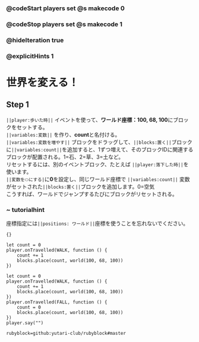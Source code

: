 ### @codeStart players set @s makecode 0
### @codeStop players set @s makecode 1

### @hideIteration true 
### @explicitHints 1

# 世界を変える！
<!-- # Change the world! -->

## Step 1
``||player:歩いた時||`` イベントを使って、**ワールド座標：100, 68, 100**にブロックをセットする。<br>
``||variables:変数||`` を作り、**count**と名付ける。<br>
``||variables:変数を増やす||`` ブロックをドラッグして、``||blocks:置く||``ブロックに``||variables:count||``を追加すると、1ずつ増えて、そのブロックIDに関連するブロックが配置される。1=石、2=草、3=土など。<br>
リセットするには、別のイベントブロック、たとえば ``||player:落下した時||``を使います。<br>
``||変数を⬭にする|``に**0**を設定し、同じワールド座標で ``||variables:count||`` 変数がセットされた``||blocks:置く||``ブロックを追加します。0=空気<br>
こうすれば、ワールドでジャンプするたびにブロックがリセットされる。
<!-- Use ``||player:on player walk||`` event to set a block at a specific set of ``||positions: world||``coordinates, which are **100, 68, 100**.<br>
Create a ``||variable||`` and name it **count**. <br>
Drag the ``||change count by 1||`` block and ``||blocks:place||`` block with an added ``||count||`` variable, this will increase by 1 and place a block that's associated with that block ID. 1=Stone, 2=Grass, 3=Dirt, etc. <br>
Use another event block, for example ``||player:on player fall||`` to reset the block. <br>
To do that, drag ``||set count||`` to **0** to restart the count and add a ``||blocks: place||`` block with an added ``||variable:count||`` variable set with the same world coordinates. <br>
This way whenever you jump in the world, the block will get reset.  -->

### ~ tutorialhint 
座標指定には``||positions: ワールド||``座標を使うことを忘れないでください。
<!-- Don't forget to use ``||positions: world||`` positions to indicate the coordinates.  -->

```template
{}
``` 

```blocks
let count = 0
player.onTravelled(WALK, function () {
    count += 1
    blocks.place(count, world(100, 68, 100))
})

```


```ghost
let count = 0
player.onTravelled(WALK, function () {
    count += 1
    blocks.place(count, world(100, 68, 100))
})
player.onTravelled(FALL, function () {
    count = 0
    blocks.place(count, world(100, 68, 100))
})
player.say("")
```

```package
rubyblock=github:yutari-club/rubyblock#master
```